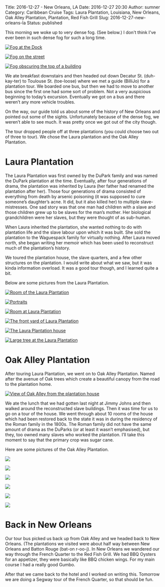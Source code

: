 Title: 2016-12-27 - New Orleans, LA
Date: 2016-12-27 20:30
Author: sumner
Category: Caribbean Cruise
Tags: Laura Plantation, Louisiana, New Orleans, Oak Alley Plantation, Plantation, Red Fish Grill
Slug: 2016-12-27-new-orleans-la
Status: published

This morning we woke up to very dense fog. (See below.) I don't think
I've ever been in such dense fog for such a long time.

[![Fog at the Dock](images/carribean-cruise/fog-dock.jpg "Fog at the dock")](images/carribean-cruise/fog-dock.jpg)

[![Fog on the street](images/carribean-cruise/fog-street.jpg "Fog on the street")](images/carribean-cruise/fog-street.jpg)

[![Fog obscuring the top of a building](images/carribean-cruise/fog-building.jpg)](images/carribean-cruise/fog-building.jpg)

We ate breakfast downstairs and then headed out down Decatur St.
(duh-kay-ter) to Toulouse St. (toe-loose) where we met a guide (BilliJo)
for a plantation tour. We boarded one bus, but then we had to move to
another bus since the first one had some sort of problem. Not a very
auspicious beginning to today’s excursion. Eventually we got on a bus
and there weren’t any more vehicle troubles.

On the way, our guide told us about some of the history of New Orleans
and pointed out some of the sights. Unfortunately because of the dense
fog, we weren’t able to see much. It was pretty once we got out of the
city though.

The tour dropped people off at three plantations (you could choose two
out of three to tour). We chose the Laura plantation and the Oak Alley
Plantation.

# Laura Plantation

The Laura Plantation was first owned by the DuPark family and was named
the DuPark plantation at the time. Eventually, after four generations of
drama, the plantation was inherited by Laura (her father had renamed the
plantation after her). Those four generations of drama consisted of
everything from death by arsenic poisoning (it was supposed to cure
someone’s daughter’s acne. It did, but it also killed her) to multiple
slave-mistresses. One sad story was that one man had children with a
slave and those children grew up to be slaves for the man’s mother. Her
biological grandchildren were her slaves, but they were thought of as
sub-human.

When Laura inherited the plantation, she wanted nothing to do with
plantation life and the slave labour upon which it was built. She sold
the plantation to the Waguespack family for virtually nothing. After
Laura moved north, she began writing her memoir which has been used to
reconstruct much of the plantation’s history.

We toured the plantation house, the slave quarters, and a few other
structures on the plantation. I would write about what we saw, but it
was kinda information overload. It was a good tour though, and I learned
quite a bit.

Below are some pictures from the Laura Plantation.

[![Room of the Laura Plantation](images/carribean-cruise/laura-crib.jpg "Room of the Laura Plantation")](images/carribean-cruise/laura-crib.jpg)

[![Portraits](images/carribean-cruise/laura-portraits.jpg "Portraits")](images/carribean-cruise/laura-portraits.jpg)

[![Room at Laura Plantation](images/carribean-cruise/laura-room.jpg "Room at Laura Plantation")](images/carribean-cruise/laura-room.jpg)

[![The front yard of Laura Plantation](images/carribean-cruise/laura-yard.jpg "The front yard of Laura Plantation")](images/carribean-cruise/laura-yard.jpg)

[![The Laura Plantation house](images/carribean-cruise/laura-house.jpg "The Laura Plantation house")](images/carribean-cruise/laura-house.jpg)

[![Large tree at the Laura Plantation](images/carribean-cruise/laura-tree.jpg "Large tree at the Laura Plantation")](images/carribean-cruise/laura-tree.jpg)

# Oak Alley Plantation

After touring Laura Plantation, we went on to Oak Alley Plantation.
Named after the avenue of Oak trees which create a beautiful canopy from
the road to the plantation home.

[![View of Oak Alley from the plantation house](images/carribean-cruise/oak-alley-from-house.jpg "View of Oak Alley from the plantation house")](images/carribean-cruise/oak-alley-from-house.jpg)

We ate the lunch that we had gotten last night at Jimmy Johns and then walked
around the reconstructed slave buildings. Then it was time for us to go on a
tour of the house. We went through about 10 rooms of the house which had been
restored back to the state it was in during the residency of the Roman family in
the 1800s. The Roman family did not have the same amount of drama as the DuParks
(or at least it wasn’t emphasised), but they, too owned many slaves who worked
the plantation.  I’ll take this moment to say that the primary crop was sugar
cane.

Here are some pictures of the Oak Alley Plantation.

[![](http://www.the-evans.family/sumner/blog/wp-content/uploads/2016/12/img_4222-1.jpg)](http://www.the-evans.family/sumner/blog/wp-content/uploads/2016/12/img_4222-1.jpg)

[![](http://www.the-evans.family/sumner/blog/wp-content/uploads/2016/12/img_4235-1.jpg)](http://www.the-evans.family/sumner/blog/wp-content/uploads/2016/12/img_4235-1.jpg)

[![](http://www.the-evans.family/sumner/blog/wp-content/uploads/2016/12/img_4237-1.jpg)](http://www.the-evans.family/sumner/blog/wp-content/uploads/2016/12/img_4237-1.jpg)

[![](http://www.the-evans.family/sumner/blog/wp-content/uploads/2016/12/img_4243-2.jpg)](http://www.the-evans.family/sumner/blog/wp-content/uploads/2016/12/img_4243-2.jpg)

[![](http://www.the-evans.family/sumner/blog/wp-content/uploads/2016/12/img_4246-3.jpg)](http://www.the-evans.family/sumner/blog/wp-content/uploads/2016/12/img_4246-3.jpg)

[![](http://www.the-evans.family/sumner/blog/wp-content/uploads/2016/12/img_4258-1024x768.jpg)](http://www.the-evans.family/sumner/blog/wp-content/uploads/2016/12/img_4258-2.jpg)

# Back in New Orleans

Our tour bus picked us back up from Oak Alley and we headed back to New
Orleans. (The plantations we visited were about half way between New
Orleans and Batton Rouge (bat-on r-oo-j). In New Orleans we wandered our
way through the French Quarter to the Red Fish Grill. We had BBQ Oysters
for an appetizer, they were basically like BBQ chicken wings. For my
main course I had a really good Gumbo.

After that we came back to the hotel and I worked on writing this.
Tomorrow we are doing a Segway tour of the French Quarter, so that
should be fun.
